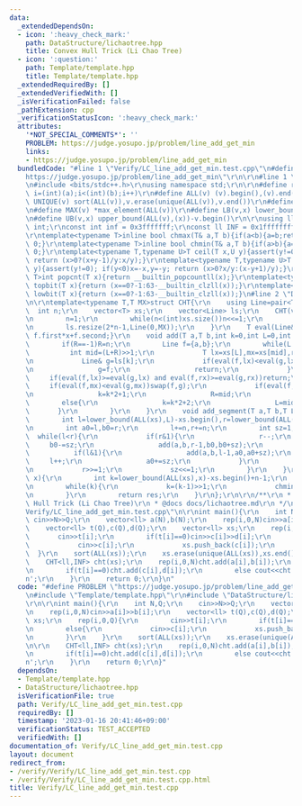 ```yaml
---
data:
  _extendedDependsOn:
  - icon: ':heavy_check_mark:'
    path: DataStructure/lichaotree.hpp
    title: Convex Hull Trick (Li Chao Tree)
  - icon: ':question:'
    path: Template/template.hpp
    title: Template/template.hpp
  _extendedRequiredBy: []
  _extendedVerifiedWith: []
  _isVerificationFailed: false
  _pathExtension: cpp
  _verificationStatusIcon: ':heavy_check_mark:'
  attributes:
    '*NOT_SPECIAL_COMMENTS*': ''
    PROBLEM: https://judge.yosupo.jp/problem/line_add_get_min
    links:
    - https://judge.yosupo.jp/problem/line_add_get_min
  bundledCode: "#line 1 \"Verify/LC_line_add_get_min.test.cpp\"\n#define PROBLEM \"\
    https://judge.yosupo.jp/problem/line_add_get_min\"\r\n\r\n#line 1 \"Template/template.hpp\"\
    \n#include <bits/stdc++.h>\r\nusing namespace std;\r\n\r\n#define rep(i,a,b) for(int\
    \ i=(int)(a);i<(int)(b);i++)\r\n#define ALL(v) (v).begin(),(v).end()\r\n#define\
    \ UNIQUE(v) sort(ALL(v)),v.erase(unique(ALL(v)),v.end())\r\n#define MIN(v) *min_element(ALL(v))\r\
    \n#define MAX(v) *max_element(ALL(v))\r\n#define LB(v,x) lower_bound(ALL(v),(x))-v.begin()\r\
    \n#define UB(v,x) upper_bound(ALL(v),(x))-v.begin()\r\n\r\nusing ll=long long\
    \ int;\r\nconst int inf = 0x3fffffff;\r\nconst ll INF = 0x1fffffffffffffff;\r\n\
    \r\ntemplate<typename T>inline bool chmax(T& a,T b){if(a<b){a=b;return 1;}return\
    \ 0;}\r\ntemplate<typename T>inline bool chmin(T& a,T b){if(a>b){a=b;return 1;}return\
    \ 0;}\r\ntemplate<typename T,typename U>T ceil(T x,U y){assert(y!=0); if(y<0)x=-x,y=-y;\
    \ return (x>0?(x+y-1)/y:x/y);}\r\ntemplate<typename T,typename U>T floor(T x,U\
    \ y){assert(y!=0); if(y<0)x=-x,y=-y; return (x>0?x/y:(x-y+1)/y);}\r\ntemplate<typename\
    \ T>int popcnt(T x){return __builtin_popcountll(x);}\r\ntemplate<typename T>int\
    \ topbit(T x){return (x==0?-1:63-__builtin_clzll(x));}\r\ntemplate<typename T>int\
    \ lowbit(T x){return (x==0?-1:63-__builtin_clzll(x));}\n#line 2 \"DataStructure/lichaotree.hpp\"\
    \n\r\ntemplate<typename T,T MX>struct CHT{\r\n    using Line=pair<T,T>;\r\n  \
    \  int n;\r\n    vector<T> xs;\r\n    vector<Line> ls;\r\n    CHT(vector<T>& ps):xs(ps){\r\
    \n        n=1;\r\n        while(n<(int)xs.size())n<<=1;\r\n        xs.resize(n,xs.back());\r\
    \n        ls.resize(2*n-1,Line(0,MX));\r\n    }\r\n    T eval(Line& f,T x){return\
    \ f.first*x+f.second;}\r\n    void add(T a,T b,int k=0,int L=0,int R=-1){\r\n\
    \        if(R==-1)R=n;\r\n        Line f={a,b};\r\n        while(L!=R){\r\n  \
    \          int mid=(L+R)>>1;\r\n            T lx=xs[L],mx=xs[mid],rx=xs[R-1];\r\
    \n            Line& g=ls[k];\r\n            if(eval(f,lx)<eval(g,lx) and eval(f,rx)<eval(g,rx)){\r\
    \n                g=f;\r\n                return;\r\n            }\r\n       \
    \     if(eval(f,lx)>=eval(g,lx) and eval(f,rx)>=eval(g,rx))return;\r\n       \
    \     if(eval(f,mx)<eval(g,mx))swap(f,g);\r\n            if(eval(f,lx)<eval(g,lx)){\r\
    \n                k=k*2+1;\r\n                R=mid;\r\n            }\r\n    \
    \        else{\r\n                k=k*2+2;\r\n                L=mid;\r\n     \
    \       }\r\n        }\r\n    }\r\n    void add_segment(T a,T b,T L,T R){\r\n\
    \        int l=lower_bound(ALL(xs),L)-xs.begin(),r=lower_bound(ALL(xs),R)-xs.begin();\r\
    \n        int a0=l,b0=r;\r\n        l+=n,r+=n;\r\n        int sz=1;\r\n      \
    \  while(l<r){\r\n            if(r&1){\r\n                r--;\r\n           \
    \     b0-=sz;\r\n                add(a,b,r-1,b0,b0+sz);\r\n            }\r\n \
    \           if(l&1){\r\n                add(a,b,l-1,a0,a0+sz);\r\n           \
    \     l++;\r\n                a0+=sz;\r\n            }\r\n            l>>=1;\r\
    \n            r>>=1;\r\n            sz<<=1;\r\n        }\r\n    }\r\n    T getmin(T\
    \ x){\r\n        int k=lower_bound(ALL(xs),x)-xs.begin()+n-1;\r\n        T res=eval(ls[k],x);\r\
    \n        while(k){\r\n            k=(k-1)>>1;\r\n            chmin(res,eval(ls[k],x));\r\
    \n        }\r\n        return res;\r\n    }\r\n};\r\n\r\n/**\r\n * @brief Convex\
    \ Hull Trick (Li Chao Tree)\r\n * @docs docs/lichaotree.md\r\n */\n#line 5 \"\
    Verify/LC_line_add_get_min.test.cpp\"\n\r\nint main(){\r\n    int N,Q;\r\n   \
    \ cin>>N>>Q;\r\n    vector<ll> a(N),b(N);\r\n    rep(i,0,N)cin>>a[i]>>b[i];\r\n\
    \    vector<ll> t(Q),c(Q),d(Q);\r\n    vector<ll> xs;\r\n    rep(i,0,Q){\r\n \
    \       cin>>t[i];\r\n        if(t[i]==0)cin>>c[i]>>d[i];\r\n        else{\r\n\
    \            cin>>c[i];\r\n            xs.push_back(c[i]);\r\n        }\r\n  \
    \  }\r\n    sort(ALL(xs));\r\n    xs.erase(unique(ALL(xs)),xs.end());\r\n\r\n\
    \    CHT<ll,INF> cht(xs);\r\n    rep(i,0,N)cht.add(a[i],b[i]);\r\n    rep(i,0,Q){\r\
    \n        if(t[i]==0)cht.add(c[i],d[i]);\r\n        else cout<<cht.getmin(c[i])<<'\\\
    n';\r\n    }\r\n    return 0;\r\n}\n"
  code: "#define PROBLEM \"https://judge.yosupo.jp/problem/line_add_get_min\"\r\n\r\
    \n#include \"Template/template.hpp\"\r\n#include \"DataStructure/lichaotree.hpp\"\
    \r\n\r\nint main(){\r\n    int N,Q;\r\n    cin>>N>>Q;\r\n    vector<ll> a(N),b(N);\r\
    \n    rep(i,0,N)cin>>a[i]>>b[i];\r\n    vector<ll> t(Q),c(Q),d(Q);\r\n    vector<ll>\
    \ xs;\r\n    rep(i,0,Q){\r\n        cin>>t[i];\r\n        if(t[i]==0)cin>>c[i]>>d[i];\r\
    \n        else{\r\n            cin>>c[i];\r\n            xs.push_back(c[i]);\r\
    \n        }\r\n    }\r\n    sort(ALL(xs));\r\n    xs.erase(unique(ALL(xs)),xs.end());\r\
    \n\r\n    CHT<ll,INF> cht(xs);\r\n    rep(i,0,N)cht.add(a[i],b[i]);\r\n    rep(i,0,Q){\r\
    \n        if(t[i]==0)cht.add(c[i],d[i]);\r\n        else cout<<cht.getmin(c[i])<<'\\\
    n';\r\n    }\r\n    return 0;\r\n}"
  dependsOn:
  - Template/template.hpp
  - DataStructure/lichaotree.hpp
  isVerificationFile: true
  path: Verify/LC_line_add_get_min.test.cpp
  requiredBy: []
  timestamp: '2023-01-16 20:41:46+09:00'
  verificationStatus: TEST_ACCEPTED
  verifiedWith: []
documentation_of: Verify/LC_line_add_get_min.test.cpp
layout: document
redirect_from:
- /verify/Verify/LC_line_add_get_min.test.cpp
- /verify/Verify/LC_line_add_get_min.test.cpp.html
title: Verify/LC_line_add_get_min.test.cpp
---
```

